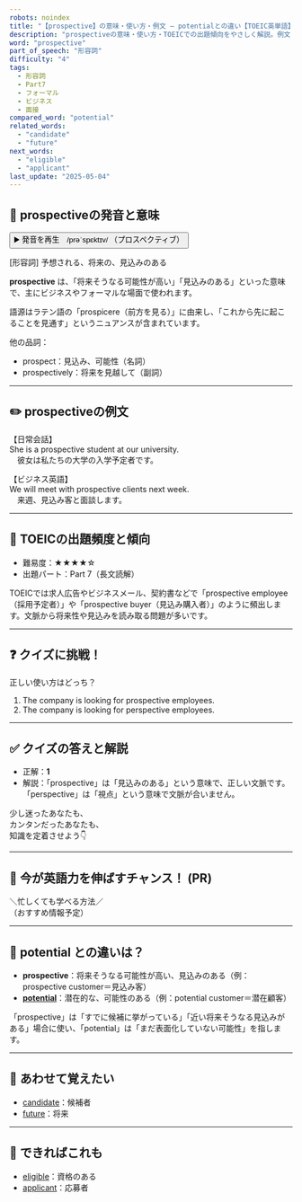 ```yaml
---
robots: noindex
title: "【prospective】の意味・使い方・例文 ― potentialとの違い【TOEIC英単語】"
description: "prospectiveの意味・使い方・TOEICでの出題傾向をやさしく解説。例文・クイズ付きでpotentialとの違いもわかりやすく学べます。"
word: "prospective"
part_of_speech: "形容詞"
difficulty: "4"
tags:
  - 形容詞
  - Part7
  - フォーマル
  - ビジネス
  - 面接
compared_word: "potential"
related_words:
  - "candidate"
  - "future"
next_words:
  - "eligible"
  - "applicant"
last_update: "2025-05-04"
---
```


## 🔰 prospectiveの発音と意味

<button class="play-audio" onclick="playTTS('prospective')">
  <span class="play-audio-main">
    ▶️ 発音を再生　/prəˈspɛktɪv/
  </span>
  <span class="play-audio-sub">
    （プロスペクティブ）
  </span>
</button>

[形容詞] 予想される、将来の、見込みのある

**prospective** は、「将来そうなる可能性が高い」「見込みのある」といった意味で、主にビジネスやフォーマルな場面で使われます。

語源はラテン語の「prospicere（前方を見る）」に由来し、「これから先に起こることを見通す」というニュアンスが含まれています。

他の品詞：  
- prospect：見込み、可能性（名詞）
- prospectively：将来を見越して（副詞）

---

## ✏️ prospectiveの例文

【日常会話】  
She is a prospective student at our university.  
　彼女は私たちの大学の入学予定者です。

【ビジネス英語】  
We will meet with prospective clients next week.  
　来週、見込み客と面談します。

---

## 🎯 TOEICの出題頻度と傾向

- 難易度：★★★★☆
- 出題パート：Part 7（長文読解）

TOEICでは求人広告やビジネスメール、契約書などで「prospective employee（採用予定者）」や「prospective buyer（見込み購入者）」のように頻出します。文脈から将来性や見込みを読み取る問題が多いです。

---

## ❓ クイズに挑戦！

正しい使い方はどっち？

1. The company is looking for prospective employees.  
2. The company is looking for perspective employees.

---

## ✅ クイズの答えと解説

- 正解：**1**
- 解説：「prospective」は「見込みのある」という意味で、正しい文脈です。「perspective」は「視点」という意味で文脈が合いません。

少し迷ったあなたも、  
カンタンだったあなたも、  
知識を定着させよう👇️

---

## 🚀 今が英語力を伸ばすチャンス！ (PR)

<div class="info-center">
＼忙しくても学べる方法／<br>  
（おすすめ情報予定）
</div>

---

## 🤔  potential との違いは？

- **prospective**：将来そうなる可能性が高い、見込みのある（例：prospective customer＝見込み客）
- **[potential](/word/potential)**：潜在的な、可能性のある（例：potential customer＝潜在顧客）

「prospective」は「すでに候補に挙がっている」「近い将来そうなる見込みがある」場合に使い、「potential」は「まだ表面化していない可能性」を指します。

---

## 🧩 あわせて覚えたい

- [candidate](/word/candidate)：候補者
- [future](/word/future)：将来

---

## 📖 できればこれも

- [eligible](/word/eligible)：資格のある
- [applicant](/word/applicant)：応募者

<!-- cvid: aid10_bid30 -->

